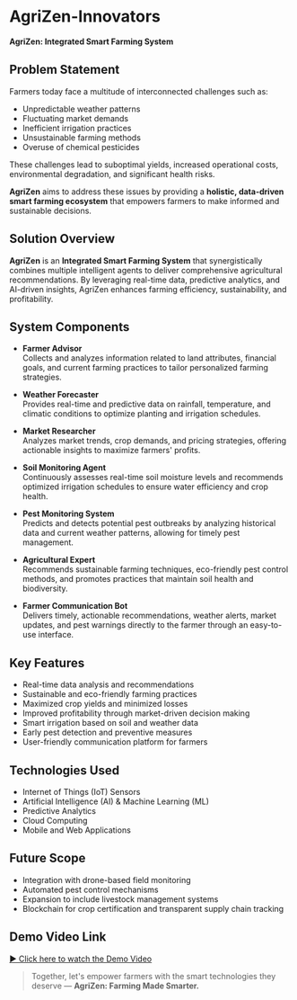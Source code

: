 # AgriZen-Innovators
**AgriZen: Integrated Smart Farming System**

## Problem Statement
Farmers today face a multitude of interconnected challenges such as:
- Unpredictable weather patterns
- Fluctuating market demands
- Inefficient irrigation practices
- Unsustainable farming methods
- Overuse of chemical pesticides

These challenges lead to suboptimal yields, increased operational costs, environmental degradation, and significant health risks.

**AgriZen** aims to address these issues by providing a **holistic, data-driven smart farming ecosystem** that empowers farmers to make informed and sustainable decisions.

## Solution Overview
**AgriZen** is an **Integrated Smart Farming System** that synergistically combines multiple intelligent agents to deliver comprehensive agricultural recommendations. By leveraging real-time data, predictive analytics, and AI-driven insights, AgriZen enhances farming efficiency, sustainability, and profitability.

## System Components

- **Farmer Advisor**  
  Collects and analyzes information related to land attributes, financial goals, and current farming practices to tailor personalized farming strategies.

- **Weather Forecaster**  
  Provides real-time and predictive data on rainfall, temperature, and climatic conditions to optimize planting and irrigation schedules.

- **Market Researcher**  
  Analyzes market trends, crop demands, and pricing strategies, offering actionable insights to maximize farmers' profits.

- **Soil Monitoring Agent**  
  Continuously assesses real-time soil moisture levels and recommends optimized irrigation schedules to ensure water efficiency and crop health.

- **Pest Monitoring System**  
  Predicts and detects potential pest outbreaks by analyzing historical data and current weather patterns, allowing for timely pest management.

- **Agricultural Expert**  
  Recommends sustainable farming techniques, eco-friendly pest control methods, and promotes practices that maintain soil health and biodiversity.

- **Farmer Communication Bot**  
  Delivers timely, actionable recommendations, weather alerts, market updates, and pest warnings directly to the farmer through an easy-to-use interface.

## Key Features
- Real-time data analysis and recommendations
- Sustainable and eco-friendly farming practices
- Maximized crop yields and minimized losses
- Improved profitability through market-driven decision making
- Smart irrigation based on soil and weather data
- Early pest detection and preventive measures
- User-friendly communication platform for farmers

## Technologies Used
- Internet of Things (IoT) Sensors
- Artificial Intelligence (AI) & Machine Learning (ML)
- Predictive Analytics
- Cloud Computing
- Mobile and Web Applications

## Future Scope
- Integration with drone-based field monitoring
- Automated pest control mechanisms
- Expansion to include livestock management systems
- Blockchain for crop certification and transparent supply chain tracking

## Demo Video Link

[▶️ Click here to watch the Demo Video](assets/demo.mp4)


> Together, let's empower farmers with the smart technologies they deserve — **AgriZen: Farming Made Smarter.**

